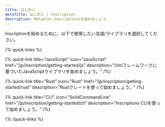```yaml
---
title: はじめに
metaTitle: はじめに | Inscription
description: Metaplex Inscriptionsを始めましょう。
---
```


Inscriptionを始めるために、以下で使用したい言語/ライブラリを選択してください。

{% quick-links %}

{% quick-link title="JavaScript" icon="JavaScript" href="/jp/inscription/getting-started/js" description="Umiフレームワークに基づいたJavaScriptライブラリを始めましょう。" /%}

{% quick-link title="Rust" icon="Rust" href="/jp/inscription/getting-started/rust" description="Rustクレートを使って始めましょう。" /%}

{% quick-link title="CLI" icon="SolidCommandLine" href="/jp/inscription/getting-started/cli" description="Inscriptions CLIを使って始めましょう。" /%}

{% /quick-links %}